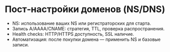 # Пост‑настройки доменов (NS/DNS)

- NS: использование ваших NS или регистраторских для старта.
- Запись A/AAAA/CNAME: стратегия, TTL, проверка распространения.
- Health checks: HTTP/HTTPS доступность, SSL наличие.
- Автоматизация: после покупки домена — применить NS и базовые записи.
